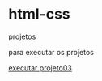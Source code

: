 # html-css
 projetos

para executar os projetos

<a href="https://miguelluisdev.github.io/html-css/exercicios/projeto03/">executar projeto03 </a>